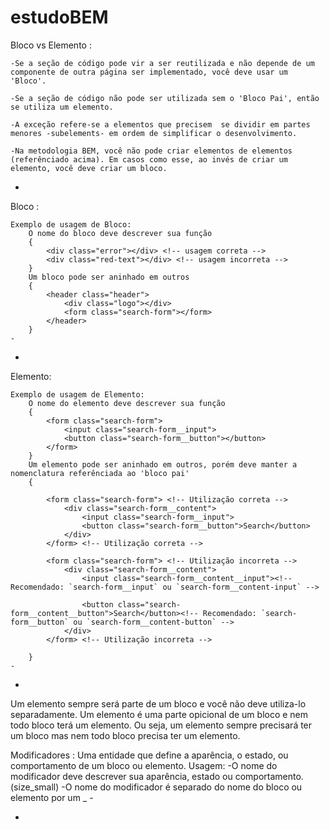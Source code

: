 # estudoBEM

Bloco vs Elemento :

    -Se a seção de código pode vir a ser reutilizada e não depende de um componente de outra página ser implementado, você deve usar um 'Bloco'.

    -Se a seção de código não pode ser utilizada sem o 'Bloco Pai', então se utiliza um elemento.

    -A exceção refere-se a elementos que precisem  se dividir em partes menores -subelements- em ordem de simplificar o desenvolvimento.

    -Na metodologia BEM, você não pode criar elementos de elementos (referênciado acima). Em casos como esse, ao invés de criar um elemento, você deve criar um bloco.

-

Bloco :

    Exemplo de usagem de Bloco:
        O nome do bloco deve descrever sua função
        {
            <div class="error"></div> <!-- usagem correta -->
            <div class="red-text"></div> <!-- usagem incorreta -->
        }
        Um bloco pode ser aninhado em outros
        {
            <header class="header">
                <div class="logo"></div>
                <form class="search-form"></form>
            </header>
        }
    -

-

Elemento:

    Exemplo de usagem de Elemento:
        O nome do elemento deve descrever sua função
        {
            <form class="search-form">
                <input class="search-form__input">
                <button class="search-form__button"></button>
            </form>
        }
        Um elemento pode ser aninhado em outros, porém deve manter a nomenclatura referênciada ao 'bloco pai'
        {

            <form class="search-form"> <!-- Utilização correta -->
                <div class="search-form__content">
                    <input class="search-form__input">
                    <button class="search-form__button">Search</button>
                </div>
            </form> <!-- Utilização correta -->

            <form class="search-form"> <!-- Utilização incorreta -->
                <div class="search-form__content">
                    <input class="search-form__content__input"><!-- Recomendado: `search-form__input` ou `search-form__content-input` -->

                    <button class="search-form__content__button">Search</button><!-- Recomendado: `search-form__button` ou `search-form__content-button` -->
                </div>
            </form> <!-- Utilização incorreta -->

        }
    -
-

Um elemento sempre será parte de um bloco e você não deve utiliza-lo separadamente.
Um elemento é uma parte opicional de um bloco e nem todo bloco terá um elemento.
Ou seja, um elemento sempre precisará ter um bloco mas nem todo bloco precisa ter um elemento.

Modificadores :
    Uma entidade que define a aparência, o estado, ou comportamento de um bloco ou elemento.
    Usagem:
        -O nome do modificador deve descrever sua aparência, estado ou comportamento. (size_small)
        -O nome do modificador é separado do nome do bloco ou elemento por um _
    -

-
